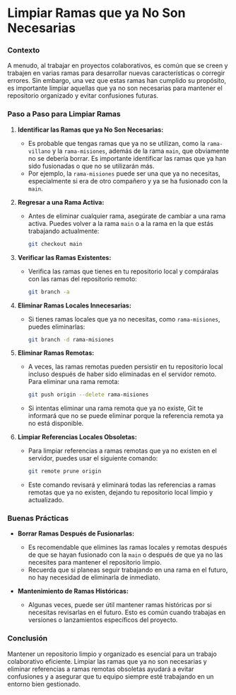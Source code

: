 # Limpiar Ramas que ya No Son Necesarias

### Contexto

A menudo, al trabajar en proyectos colaborativos, es común que se creen y trabajen en varias ramas para desarrollar nuevas características o corregir errores. Sin embargo, una vez que estas ramas han cumplido su propósito, es importante limpiar aquellas que ya no son necesarias para mantener el repositorio organizado y evitar confusiones futuras.

### Paso a Paso para Limpiar Ramas

1. **Identificar las Ramas que ya No Son Necesarias:**
   - Es probable que tengas ramas que ya no se utilizan, como la `rama-villano` y la `rama-misiones`, además de la rama `main`, que obviamente no se debería borrar. Es importante identificar las ramas que ya han sido fusionadas o que no se utilizarán más.
   - Por ejemplo, la `rama-misiones` puede ser una que ya no necesitas, especialmente si era de otro compañero y ya se ha fusionado con la `main`.

2. **Regresar a una Rama Activa:**
   - Antes de eliminar cualquier rama, asegúrate de cambiar a una rama activa. Puedes volver a la rama `main` o a la rama en la que estás trabajando actualmente:
     ```bash
     git checkout main
     ```

3. **Verificar las Ramas Existentes:**
   - Verifica las ramas que tienes en tu repositorio local y compáralas con las ramas del repositorio remoto:
     ```bash
     git branch -a
     ```

4. **Eliminar Ramas Locales Innecesarias:**
   - Si tienes ramas locales que ya no necesitas, como `rama-misiones`, puedes eliminarlas:
     ```bash
     git branch -d rama-misiones
     ```

5. **Eliminar Ramas Remotas:**
   - A veces, las ramas remotas pueden persistir en tu repositorio local incluso después de haber sido eliminadas en el servidor remoto. Para eliminar una rama remota:
     ```bash
     git push origin --delete rama-misiones
     ```
   - Si intentas eliminar una rama remota que ya no existe, Git te informará que no se puede eliminar porque la referencia remota ya no está disponible.

6. **Limpiar Referencias Locales Obsoletas:**
   - Para limpiar referencias a ramas remotas que ya no existen en el servidor, puedes usar el siguiente comando:
     ```bash
     git remote prune origin
     ```
   - Este comando revisará y eliminará todas las referencias a ramas remotas que ya no existen, dejando tu repositorio local limpio y actualizado.

### Buenas Prácticas

- **Borrar Ramas Después de Fusionarlas:**
   - Es recomendable que elimines las ramas locales y remotas después de que se hayan fusionado con la `main` o después de que ya no las necesites para mantener el repositorio limpio.
   - Recuerda que si planeas seguir trabajando en una rama en el futuro, no hay necesidad de eliminarla de inmediato.

- **Mantenimiento de Ramas Históricas:**
   - Algunas veces, puede ser útil mantener ramas históricas por si necesitas revisarlas en el futuro. Esto es común cuando trabajas en versiones o lanzamientos específicos del proyecto.

### Conclusión

Mantener un repositorio limpio y organizado es esencial para un trabajo colaborativo eficiente. Limpiar las ramas que ya no son necesarias y eliminar referencias a ramas remotas obsoletas ayudará a evitar confusiones y a asegurar que tu equipo siempre esté trabajando en un entorno bien gestionado.